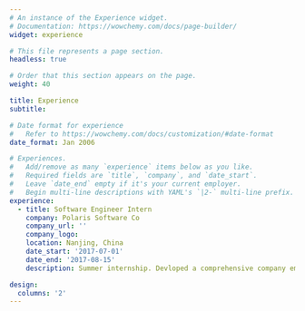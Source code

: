 ```yaml
---
# An instance of the Experience widget.
# Documentation: https://wowchemy.com/docs/page-builder/
widget: experience

# This file represents a page section.
headless: true

# Order that this section appears on the page.
weight: 40

title: Experience
subtitle:

# Date format for experience
#   Refer to https://wowchemy.com/docs/customization/#date-format
date_format: Jan 2006

# Experiences.
#   Add/remove as many `experience` items below as you like.
#   Required fields are `title`, `company`, and `date_start`.
#   Leave `date_end` empty if it's your current employer.
#   Begin multi-line descriptions with YAML's `|2-` multi-line prefix.
experience:
  - title: Software Engineer Intern
    company: Polaris Software Co
    company_url: ''
    company_logo: 
    location: Nanjing, China
    date_start: '2017-07-01'
    date_end: '2017-08-15'
    description: Summer internship. Devloped a comprehensive company employee management system.  

design:
  columns: '2'
---
```

